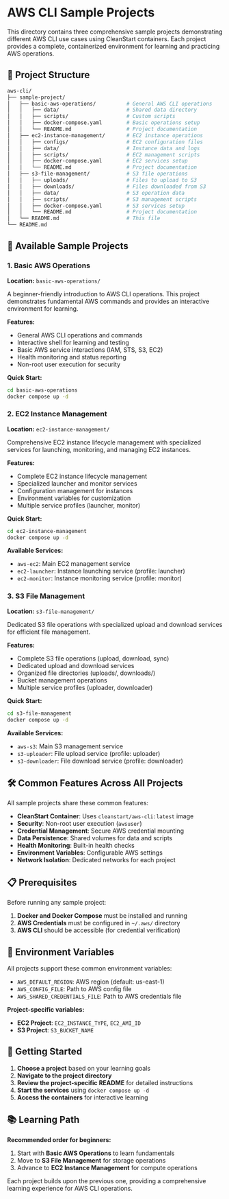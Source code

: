 # AWS CLI Sample Projects

This directory contains three comprehensive sample projects demonstrating different AWS CLI use cases using CleanStart containers. Each project provides a complete, containerized environment for learning and practicing AWS operations.

## 📁 Project Structure

```bash
aws-cli/
├── sample-project/
│   ├── basic-aws-operations/          # General AWS CLI operations
│   │   ├── data/                      # Shared data directory
│   │   ├── scripts/                   # Custom scripts
│   │   ├── docker-compose.yaml        # Basic operations setup
│   │   └── README.md                  # Project documentation
│   ├── ec2-instance-management/       # EC2 instance operations
│   │   ├── configs/                   # EC2 configuration files
│   │   ├── data/                      # Instance data and logs
│   │   ├── scripts/                   # EC2 management scripts
│   │   ├── docker-compose.yaml        # EC2 services setup
│   │   └── README.md                  # Project documentation
│   ├── s3-file-management/            # S3 file operations
│   │   ├── uploads/                   # Files to upload to S3
│   │   ├── downloads/                 # Files downloaded from S3
│   │   ├── data/                      # S3 operation data
│   │   ├── scripts/                   # S3 management scripts
│   │   ├── docker-compose.yaml        # S3 services setup
│   │   └── README.md                  # Project documentation
│   └── README.md                      # This file
└── README.md
```

## 🚀 Available Sample Projects

### 1. Basic AWS Operations
**Location:** `basic-aws-operations/`

A beginner-friendly introduction to AWS CLI operations. This project demonstrates fundamental AWS commands and provides an interactive environment for learning.

**Features:**
- General AWS CLI operations and commands
- Interactive shell for learning and testing
- Basic AWS service interactions (IAM, STS, S3, EC2)
- Health monitoring and status reporting
- Non-root user execution for security

**Quick Start:**
```bash
cd basic-aws-operations
docker compose up -d
```

### 2. EC2 Instance Management
**Location:** `ec2-instance-management/`

Comprehensive EC2 instance lifecycle management with specialized services for launching, monitoring, and managing EC2 instances.

**Features:**
- Complete EC2 instance lifecycle management
- Specialized launcher and monitor services
- Configuration management for instances
- Environment variables for customization
- Multiple service profiles (launcher, monitor)

**Quick Start:**
```bash
cd ec2-instance-management
docker compose up -d
```

**Available Services:**
- `aws-ec2`: Main EC2 management service
- `ec2-launcher`: Instance launching service (profile: launcher)
- `ec2-monitor`: Instance monitoring service (profile: monitor)

### 3. S3 File Management
**Location:** `s3-file-management/`

Dedicated S3 file operations with specialized upload and download services for efficient file management.

**Features:**
- Complete S3 file operations (upload, download, sync)
- Dedicated upload and download services
- Organized file directories (uploads/, downloads/)
- Bucket management operations
- Multiple service profiles (uploader, downloader)

**Quick Start:**
```bash
cd s3-file-management
docker compose up -d
```

**Available Services:**
- `aws-s3`: Main S3 management service
- `s3-uploader`: File upload service (profile: uploader)
- `s3-downloader`: File download service (profile: downloader)

## 🛠️ Common Features Across All Projects

All sample projects share these common features:

- **CleanStart Container**: Uses `cleanstart/aws-cli:latest` image
- **Security**: Non-root user execution (`awsuser`)
- **Credential Management**: Secure AWS credential mounting
- **Data Persistence**: Shared volumes for data and scripts
- **Health Monitoring**: Built-in health checks
- **Environment Variables**: Configurable AWS settings
- **Network Isolation**: Dedicated networks for each project

## 📋 Prerequisites

Before running any sample project:

1. **Docker and Docker Compose** must be installed and running
2. **AWS Credentials** must be configured in `~/.aws/` directory
3. **AWS CLI** should be accessible (for credential verification)

## 🔧 Environment Variables

All projects support these common environment variables:

- `AWS_DEFAULT_REGION`: AWS region (default: us-east-1)
- `AWS_CONFIG_FILE`: Path to AWS config file
- `AWS_SHARED_CREDENTIALS_FILE`: Path to AWS credentials file

**Project-specific variables:**
- **EC2 Project**: `EC2_INSTANCE_TYPE`, `EC2_AMI_ID`
- **S3 Project**: `S3_BUCKET_NAME`

## 🎯 Getting Started

1. **Choose a project** based on your learning goals
2. **Navigate to the project directory**
3. **Review the project-specific README** for detailed instructions
4. **Start the services** using `docker compose up -d`
5. **Access the containers** for interactive learning

## 📚 Learning Path

**Recommended order for beginners:**
1. Start with **Basic AWS Operations** to learn fundamentals
2. Move to **S3 File Management** for storage operations
3. Advance to **EC2 Instance Management** for compute operations

Each project builds upon the previous one, providing a comprehensive learning experience for AWS CLI operations.